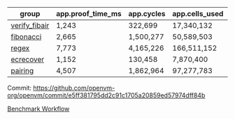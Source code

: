 | group | app.proof_time_ms | app.cycles | app.cells_used | leaf.proof_time_ms | leaf.cycles | leaf.cells_used |
| -- | -- | -- | -- | -- | -- | -- |
| [verify_fibair](https://github.com/openvm-org/openvm/blob/benchmark-results/benchmarks/verify_fibair-e5ff381795dd2c91c1705a20859ed57974dff84b.md) | 1,243 |  322,699 |  17,340,132 |- | - | - |
| [fibonacci](https://github.com/openvm-org/openvm/blob/benchmark-results/benchmarks/fibonacci-e5ff381795dd2c91c1705a20859ed57974dff84b.md) | 2,665 |  1,500,277 |  50,589,503 | 3,631 |  1,248,057 |  69,834,186 |
| [regex](https://github.com/openvm-org/openvm/blob/benchmark-results/benchmarks/regex-e5ff381795dd2c91c1705a20859ed57974dff84b.md) | 7,773 |  4,165,226 |  166,511,152 | 14,002 |  3,951,468 |  303,655,858 |
| [ecrecover](https://github.com/openvm-org/openvm/blob/benchmark-results/benchmarks/ecrecover-e5ff381795dd2c91c1705a20859ed57974dff84b.md) | 1,152 |  130,458 |  7,870,400 | 11,716 |  3,012,554 |  245,093,740 |
| [pairing](https://github.com/openvm-org/openvm/blob/benchmark-results/benchmarks/pairing-e5ff381795dd2c91c1705a20859ed57974dff84b.md) | 4,507 |  1,862,964 |  97,277,783 | 8,625 |  2,574,509 |  205,525,094 |


Commit: https://github.com/openvm-org/openvm/commit/e5ff381795dd2c91c1705a20859ed57974dff84b

[Benchmark Workflow](https://github.com/openvm-org/openvm/actions/runs/15693898765)
